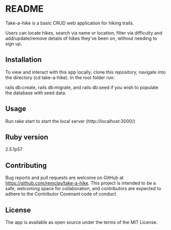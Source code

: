 # README

Take-a-hike is a basic CRUD web application for hiking trails.

Users can locate hikes, search via name or location, filter via difficulty and add/update/remove details of hikes they've been on, without needing to sign up.

<!-- ## Interaction

View and interact with this site at // heroku site. -->

## Installation

To view and interact with this app locally, clone this repository, navigate into the directory (cd take-a-hike). In the root folder run:

rails db:create, rails db:migrate, and rails db:seed if you wish to populate the database with seed data.

## Usage

Run rake start to start the local server (http://localhost:3000/)

## Ruby version

2.5.1p57

## Contributing

Bug reports and pull requests are welcome on GitHub at https://github.com/remclay/take-a-hike. This project is intended to be a safe, welcoming space for collaboration, and contributors are expected to adhere to the Contributor Covenant code of conduct.

## License

The app is available as open source under the terms of the MIT License.

<!-- This README would normally document whatever steps are necessary to get the
application up and running.

Things you may want to cover:

* Ruby version

* System dependencies

* Configuration

* Database creation

* Database initialization

* How to run the test suite

* Services (job queues, cache servers, search engines, etc.)

* Deployment instructions

* ... -->
